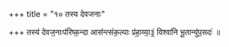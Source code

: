 +++
title = "१० तस्य देवजनाः"

+++
तस्य॑ देवज॒नाःप॑रिष्क॒न्दा आस॑न्त्संक॒ल्पाः प्र॑हा॒य्या॒३॒॑ विश्वा॑नि भू॒तान्यु॑प॒सदः॑ ॥
